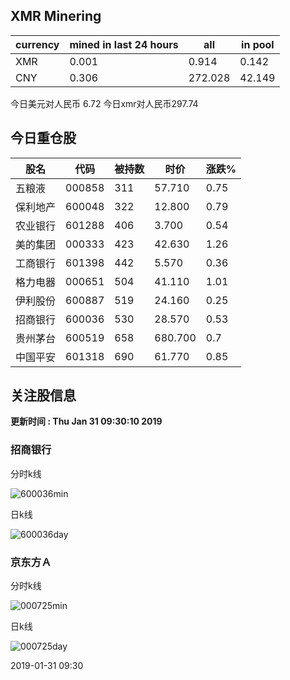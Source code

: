 ## XMR Minering

|currency|mined in last 24 hours|all|in pool|
|---|---|---|---|
|XMR|0.001|0.914|0.142|
|CNY|0.306|272.028|42.149|

今日美元对人民币 6.72	今日xmr对人民币297.74


## 今日重仓股 

|股名|代码|被持数|时价|涨跌%|
|---|---|---|---|---|
|五粮液|000858|311|57.710|0.75|
|保利地产|600048|322|12.800|0.79|
|农业银行|601288|406|3.700|0.54|
|美的集团|000333|423|42.630|1.26|
|工商银行|601398|442|5.570|0.36|
|格力电器|000651|504|41.110|1.01|
|伊利股份|600887|519|24.160|0.25|
|招商银行|600036|530|28.570|0.53|
|贵州茅台|600519|658|680.700|0.7|
|中国平安|601318|690|61.770|0.85|

## 关注股信息
**更新时间 : Thu Jan 31 09:30:10 2019**
### 招商银行 
分时k线

![600036min](http://image.sinajs.cn/newchart/min/n/sh600036.gif)

日k线

![600036day](http://image.sinajs.cn/newchart/daily/n/sh600036.gif)

### 京东方Ａ 
分时k线

![000725min](http://image.sinajs.cn/newchart/min/n/sz000725.gif)

日k线

![000725day](http://image.sinajs.cn/newchart/daily/n/sz000725.gif)

2019-01-31 09:30